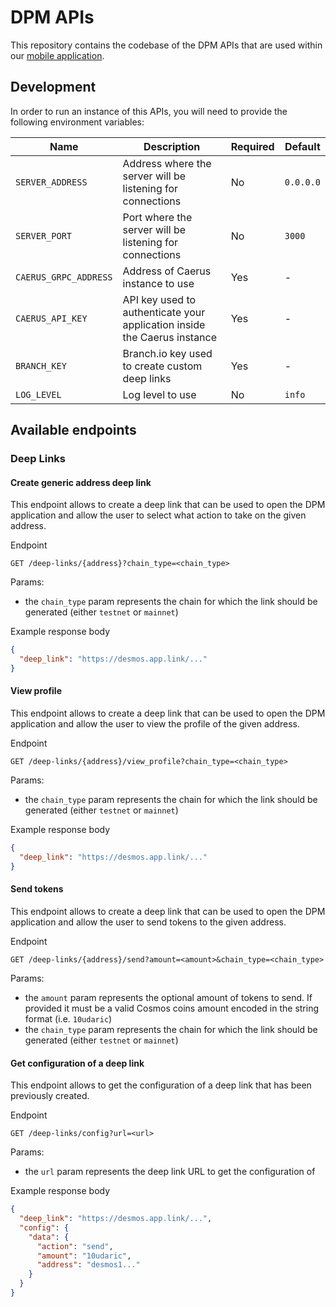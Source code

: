 # DPM APIs
This repository contains the codebase of the DPM APIs that are used within
our [mobile application](https://github.com/desmos-labs/dpm).

## Development

In order to run an instance of this APIs, you will need to provide the following environment variables:

| Name                  | Description                                                              | Required | Default   |
|-----------------------|--------------------------------------------------------------------------|----------|-----------| 
| `SERVER_ADDRESS`      | Address where the server will be listening for connections               | No       | `0.0.0.0` |
| `SERVER_PORT`         | Port where the server will be listening for connections                  | No       | `3000`    |
| `CAERUS_GRPC_ADDRESS` | Address of Caerus instance to use                                        | Yes      | -         |
| `CAERUS_API_KEY`      | API key used to authenticate your application inside the Caerus instance | Yes      | -         |
| `BRANCH_KEY`          | Branch.io key used to create custom deep links                           | Yes      | -         |
| `LOG_LEVEL`           | Log level to use                                                         | No       | `info`    |

## Available endpoints

### Deep Links

#### Create generic address deep link
This endpoint allows to create a deep link that can be used to open the DPM application and allow the user to select
what action to take on the given address.

Endpoint

```
GET /deep-links/{address}?chain_type=<chain_type>
```

Params:

* the `chain_type` param represents the chain for which the link should be generated (either `testnet` or `mainnet`)

Example response body

```json
{
  "deep_link": "https://desmos.app.link/..."
}
```

#### View profile
This endpoint allows to create a deep link that can be used to open the DPM application and allow the user to view
the profile of the given address.

Endpoint

```
GET /deep-links/{address}/view_profile?chain_type=<chain_type>
```

Params:

* the `chain_type` param represents the chain for which the link should be generated (either `testnet` or `mainnet`)

Example response body

```json
{
  "deep_link": "https://desmos.app.link/..."
}
```

#### Send tokens
This endpoint allows to create a deep link that can be used to open the DPM application and allow the user to send
tokens to the given address.

Endpoint

```
GET /deep-links/{address}/send?amount=<amount>&chain_type=<chain_type>
```

Params:

* the `amount` param represents the optional amount of tokens to send. If provided it must be a valid Cosmos coins
  amount encoded in the string format (i.e. `10udaric`)
* the `chain_type` param represents the chain for which the link should be generated (either `testnet` or `mainnet`)

#### Get configuration of a deep link
This endpoint allows to get the configuration of a deep link that has been previously created.

Endpoint

```
GET /deep-links/config?url=<url>
```

Params:

* the `url` param represents the deep link URL to get the configuration of

Example response body

```json
{
  "deep_link": "https://desmos.app.link/...",
  "config": {
    "data": {
      "action": "send",
      "amount": "10udaric",
      "address": "desmos1..."
    }
  }
}
```

